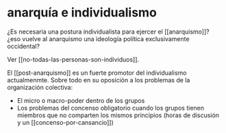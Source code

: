 # anarquía e individualismo
¿Es necesaria una postura individualista para ejercer el [[anarquismo]]? ¿eso vuelve al anarquismo una ideología política exclusivamente occidental?

Ver [[no-todas-las-personas-son-individuos]].

El [[post-anarquismo]] es un fuerte promotor del individualismo actualmenmte. Sobre todo en su oposición a los problemas de la organización colectiva:

- El micro o macro-poder dentro de los grupos
- Los problemas del concenso obligatorio cuando los grupos tienen miembros que no comparten los mismos principios (horas de discusión y un [[concenso-por-cansancio]])

